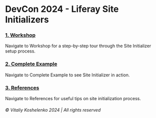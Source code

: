 # DevCon 2024 - Liferay Site Initializers

### [1. Workshop](documentation/workshop/README.md)

Navigate to Workshop for a step-by-step tour through the Site Initializer setup process.

### [2. Complete Example](documentation/complete-example/README.md)

Navigate to Complete Example to see Site Initializer in action.

### [3. References](documentation/reference/README.md)

Navigate to References for useful tips on site initialization process.

###### © Vitaliy Koshelenko 2024 | All rights reserved